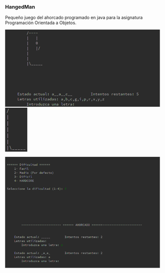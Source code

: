 ### HangedMan
Pequeño juego del ahorcado programado en java para la asignatura Programación Orientada a Objetos.

![alt tag](https://github.com/daniruiz/Java-Hanged-Man/blob/master/Imagenes/1.png?raw=true)![alt tag](https://github.com/daniruiz/Java-Hanged-Man/blob/master/Imagenes/hangedMan.gif?raw=true)

![alt tag](https://github.com/daniruiz/Java-Hanged-Man/blob/master/Imagenes/2.png?raw=true)
